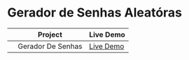 # Gerador de Senhas Aleatóras

|     | Project           | Live Demo                                                             |
| :-: | ----------------- | --------------------------------------------------------------        |
|     | Gerador De Senhas | [Live Demo](https://valderlanjs.github.io/gerador_de_senhas/)         |
